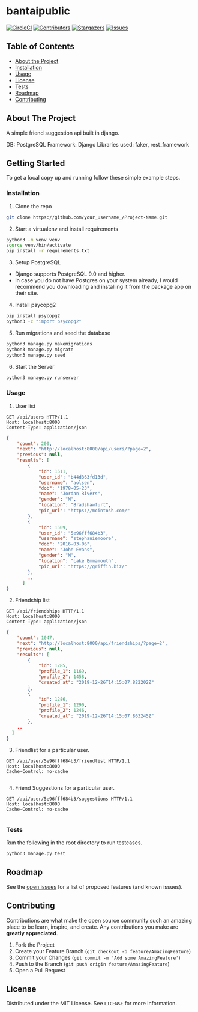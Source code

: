 # bantaipublic

[![CircleCI](https://circleci.com/gh/shauryashahi/bantaipublic.svg?style=svg)](https://circleci.com/gh/shauryashahi/bantaipublic)
[![Contributors](https://img.shields.io/github/contributors/shauryashahi/bantaipublic.svg)](https://GitHub.com/shauryashahi/bantaipublic/graphs/contributors/)
[![Stargazers](https://img.shields.io/github/stars/shauryashahi/bantaipublic.svg?style=social&label=Star&maxAge=2592000)](https://GitHub.com/shauryashahi/bantaipublic/stargazers/)
[![Issues](https://img.shields.io/github/issues/shauryashahi/bantaipublic.svg)](https://GitHub.com/shauryashahi/bantaipublic/issues/)

<!-- TABLE OF CONTENTS -->
## Table of Contents

* [About the Project](#about-the-project)
* [Installation](#installation)
* [Usage](#usage)
* [License](#license)
* [Tests](#tests)
* [Roadmap](#roadmap)
* [Contributing](#contributing)

<!-- ABOUT THE PROJECT -->
## About The Project

A simple friend suggestion api built in django.

DB: PostgreSQL
Framework: Django
Libraries used: faker, rest_framework

<!-- GETTING STARTED -->
## Getting Started

To get a local copy up and running follow these simple example steps.

### Installation

1. Clone the repo
```sh
git clone https://github.com/your_username_/Project-Name.git
```
2. Start a virtualenv and install requirements
```sh
python3 -m venv venv
source venv/bin/activate
pip install -r requirements.txt
```
3. Setup PostgreSQL
- Django supports PostgreSQL 9.0 and higher.
- In case you do not have Postgres on your system already, I would recommend you downloading and installing it from the package app on their site.
4. Install psycopg2
```sh
pip install psycopg2
python3 -c "import psycopg2"
```
5. Run migrations and seed the database
```sh
python3 manage.py makemigrations
python3 manage.py migrate
python3 manage.py seed
```
6. Start the Server
```sh
python3 manage.py runserver
```

### Usage

1. User list
```
GET /api/users HTTP/1.1
Host: localhost:8000
Content-Type: application/json
```
```JSON
{
    "count": 200,
    "next": "http://localhost:8000/api/users/?page=2",
    "previous": null,
    "results": [
        {
            "id": 1511,
            "user_id": "b44d363fd13d",
            "username": "aolsen",
            "dob": "1978-05-23",
            "name": "Jordan Rivers",
            "gender": "M",
            "location": "Bradshawfurt",
            "pic_url": "https://mcintosh.com/"
        },
        {
            "id": 1509,
            "user_id": "5e96fff684b3",
            "username": "stephaniemoore",
            "dob": "2016-03-06",
            "name": "John Evans",
            "gender": "M",
            "location": "Lake Emmamouth",
            "pic_url": "https://griffin.biz/"
        },
        ..
      ]
}
```

2. Friendship list
```
GET /api/friendships HTTP/1.1
Host: localhost:8000
Content-Type: application/json
```
```JSON
{
    "count": 1047,
    "next": "http://localhost:8000/api/friendships/?page=2",
    "previous": null,
    "results": [
        {
            "id": 1285,
            "profile_1": 1169,
            "profile_2": 1458,
            "created_at": "2019-12-26T14:15:07.822202Z"
        },
        {
            "id": 1286,
            "profile_1": 1290,
            "profile_2": 1246,
            "created_at": "2019-12-26T14:15:07.863245Z"
        },
    ..
  ]
}
```

3. Friendlist for a particular user.
```
GET /api/user/5e96fff684b3/friendlist HTTP/1.1
Host: localhost:8000
Cache-Control: no-cache
```
```JSON
```

4. Friend Suggestions for a particular user.
```
GET /api/user/5e96fff684b3/suggestions HTTP/1.1
Host: localhost:8000
Cache-Control: no-cache
```
```JSON
```

### Tests
Run the following in the root directory to run testcases.
```sh
python3 manage.py test
```

<!-- ROADMAP -->
## Roadmap

See the [open issues](https://github.com/shauryashahi/bantaipublic/issues) for a list of proposed features (and known issues).

<!-- CONTRIBUTING -->
## Contributing

Contributions are what make the open source community such an amazing place to be learn, inspire, and create. Any contributions you make are **greatly appreciated**.

1. Fork the Project
2. Create your Feature Branch (`git checkout -b feature/AmazingFeature`)
3. Commit your Changes (`git commit -m 'Add some AmazingFeature'`)
4. Push to the Branch (`git push origin feature/AmazingFeature`)
5. Open a Pull Request

<!-- LICENSE -->
## License

Distributed under the MIT License. See `LICENSE` for more information.

